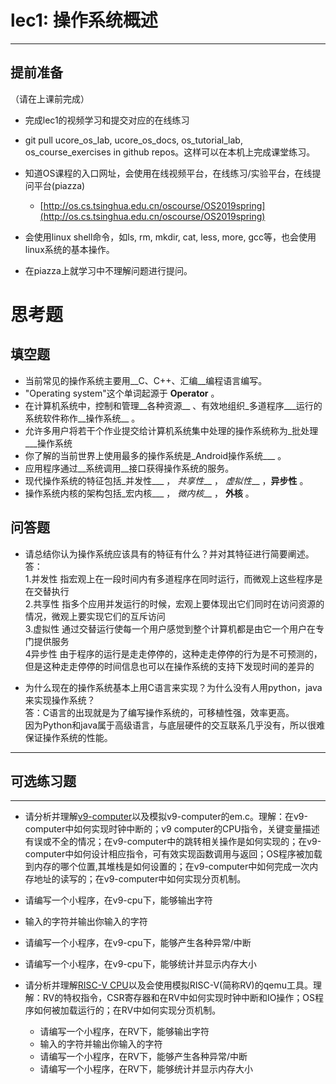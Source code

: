 # lec1: 操作系统概述

---

## **提前准备**

（请在上课前完成）

* 完成lec1的视频学习和提交对应的在线练习
* git pull ucore\_os\_lab, ucore\_os\_docs, os\_tutorial\_lab, os\_course\_exercises in github repos。这样可以在本机上完成课堂练习。
* 知道OS课程的入口网址，会使用在线视频平台，在线练习/实验平台，在线提问平台\(piazza\)
  * [http://os.cs.tsinghua.edu.cn/oscourse/OS2019spring](http://os.cs.tsinghua.edu.cn/oscourse/OS2019spring)


* 会使用linux shell命令，如ls, rm, mkdir, cat, less, more, gcc等，也会使用linux系统的基本操作。
* 在piazza上就学习中不理解问题进行提问。



# 思考题

## 填空题

* 当前常见的操作系统主要用__C、C++、汇编__编程语言编写。
* "Operating system"这个单词起源于 __Operator__ 。
* 在计算机系统中，控制和管理__各种资源__ 、有效地组织_多道程序___运行的系统软件称作__操作系统__ 。
* 允许多用户将若干个作业提交给计算机系统集中处理的操作系统称为_批处理___操作系统
* 你了解的当前世界上使用最多的操作系统是_Android操作系统___ 。
* 应用程序通过__系统调用__接口获得操作系统的服务。
* 现代操作系统的特征包括_并发性___ ， _共享性___ ， _虚拟性___ ，__异步性__ 。
* 操作系统内核的架构包括_宏内核___ ， _微内核___ ， __外核__ 。


## 问答题

- 请总结你认为操作系统应该具有的特征有什么？并对其特征进行简要阐述。<br>
答：<br>
1.并发性 指宏观上在一段时间内有多道程序在同时运行，而微观上这些程序是在交替执行<br>
2.共享性 指多个应用并发运行的时候，宏观上要体现出它们同时在访问资源的情况，微观上要实现它们的互斥访问<br>
3.虚拟性 通过交替运行使每一个用户感觉到整个计算机都是由它一个用户在专门提供服务<br>
4异步性 由于程序的运行是走走停停的，这种走走停停的行为是不可预测的，但是这种走走停停的时间信息也可以在操作系统的支持下发现时间的差异的<br>

- 为什么现在的操作系统基本上用C语言来实现？为什么没有人用python，java来实现操作系统？<br>
答：C语言的出现就是为了编写操作系统的，可移植性强，效率更高。<br>
因为Python和java属于高级语言，与底层硬件的交互联系几乎没有，所以很难保证操作系统的性能。<br>

---

## 可选练习题

---

- 请分析并理解[v9\-computer](https://github.com/chyyuu/os_tutorial_lab/blob/master/v9_computer/docs/v9_computer.md)以及模拟v9\-computer的em.c。理解：在v9\-computer中如何实现时钟中断的；v9 computer的CPU指令，关键变量描述有误或不全的情况；在v9\-computer中的跳转相关操作是如何实现的；在v9\-computer中如何设计相应指令，可有效实现函数调用与返回；OS程序被加载到内存的哪个位置,其堆栈是如何设置的；在v9\-computer中如何完成一次内存地址的读写的；在v9\-computer中如何实现分页机制。


- 请编写一个小程序，在v9-cpu下，能够输出字符


- 输入的字符并输出你输入的字符


- 请编写一个小程序，在v9-cpu下，能够产生各种异常/中断


- 请编写一个小程序，在v9-cpu下，能够统计并显示内存大小



- 请分析并理解[RISC-V CPU](http://www.riscvbook.com/chinese/)以及会使用模拟RISC\-V(简称RV)的qemu工具。理解：RV的特权指令，CSR寄存器和在RV中如何实现时钟中断和IO操作；OS程序如何被加载运行的；在RV中如何实现分页机制。
  - 请编写一个小程序，在RV下，能够输出字符
  - 输入的字符并输出你输入的字符
  - 请编写一个小程序，在RV下，能够产生各种异常/中断
  - 请编写一个小程序，在RV下，能够统计并显示内存大小
